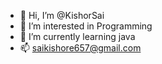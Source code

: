 - 👋 Hi, I’m @KishorSai
- 👀 I’m interested in Programming
- 🌱 I’m currently learning java
- 📫 saikishore657@gmail.com
